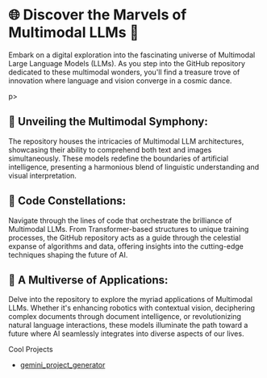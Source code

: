 
# 🌐 Discover the Marvels of Multimodal LLMs  🚀

<p>Embark on a digital exploration into the fascinating universe of Multimodal Large Language Models (LLMs). As you step into the GitHub repository dedicated to these multimodal wonders, you'll find a treasure trove of innovation where language and vision converge in a cosmic dance.</p>p>

## 🧠 Unveiling the Multimodal Symphony:
The repository houses the intricacies of Multimodal LLM architectures, showcasing their ability to comprehend both text and images simultaneously. These models redefine the boundaries of artificial intelligence, presenting a harmonious blend of linguistic understanding and visual interpretation.

## 🚀 Code Constellations:
Navigate through the lines of code that orchestrate the brilliance of Multimodal LLMs. From Transformer-based structures to unique training processes, the GitHub repository acts as a guide through the celestial expanse of algorithms and data, offering insights into the cutting-edge techniques shaping the future of AI.

## 🌌 A Multiverse of Applications:
Delve into the repository to explore the myriad applications of Multimodal LLMs. Whether it's enhancing robotics with contextual vision, deciphering complex documents through document intelligence, or revolutionizing natural language interactions, these models illuminate the path toward a future where AI seamlessly integrates into diverse aspects of our lives.

Cool Projects
- [gemini_project_generator](https://github.com/mohammedkayser/gemini_project_generator/blob/main/app.py)






